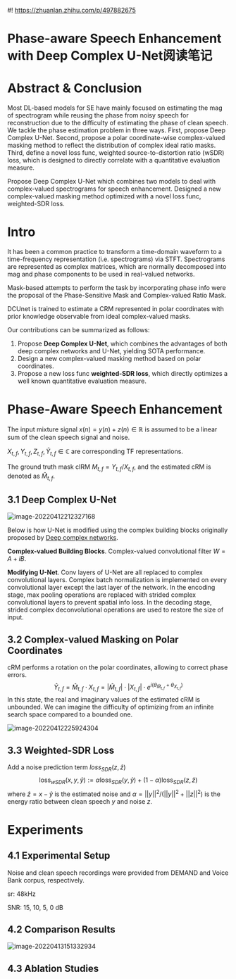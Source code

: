 #! https://zhuanlan.zhihu.com/p/497882675
# Phase-aware Speech Enhancement with Deep Complex U-Net阅读笔记

# Abstract & Conclusion 

Most DL-based models for SE have mainly focused on estimating the mag of spectrogram while reusing the phase from noisy speech for reconstruction due to the difficulty of estimating the phase of clean speech. We tackle the phase estimation problem in three ways. First, propose Deep Complex U-Net. Second, propose a polar coordinate-wise complex-valued masking method to reflect the distribution of complex ideal ratio masks. Third, define a novel loss func, weighted source-to-distortion ratio (wSDR) loss, which is designed to directly correlate with a quantitative evaluation measure.

Propose Deep Complex U-Net which combines two models to deal with complex-valued spectrograms for speech enhancement. Designed a new complex-valued masking method optimized with a novel loss func, weighted-SDR loss.



# Intro

It has been a common practice to transform a time-domain waveform to a time-frequency representation (i.e. spectrograms) via STFT. Spectrograms are represented as complex matrices, which are normally decomposed into mag and phase components to be used in real-valued networks.

Mask-based attempts to perform the task by incorporating phase info were the proposal of the Phase-Sensitive Mask and Complex-valued Ratio Mask.

DCUnet is trained to estimate a CRM represented in polar coordinates with prior knowledge observable from ideal complex-valued masks.

Our contributions can be summarized as follows:

1. Propose **Deep Complex U-Net**, which combines the advantages of both deep complex networks and U-Net, yielding SOTA performance.
2. Design a new complex-valued masking method based on polar coordinates.
3. Propose a new loss func **weighted-SDR loss**, which directly optimizes a well known quantitative evaluation measure.



# Phase-Aware Speech Enhancement

The input mixture signal $x(n)=y(n)+z(n)\in\mathbb{R}$ is assumed to be a linear sum of the clean speech signal and noise.

$X_{t,f},Y_{t,f},Z_{t,f},\hat{Y}_{t,f}\in\mathbb{C}$ are corresponding TF representations.

The ground truth mask cIRM $M_{t,f}=Y_{t,f}/X_{t,f}$, and the estimated cRM is denoted as $\hat{M}_{t,f}$.

## 3.1 Deep Complex U-Net

![image-20220412212327168](https://tva1.sinaimg.cn/large/e6c9d24ely1h1798jz0w3j21q80eejuw.jpg)

Below is how U-Net is modified using the complex building blocks originally proposed by [Deep
complex networks](https://arxiv.org/abs/1705.09792).

**Complex-valued Building Blocks**. Complex-valued convolutional filter $W=A+iB$.

**Modifying U-Net**. Conv layers of U-Net are all replaced to complex convolutional layers. Complex batch normalization is implemented on every convolutional layer except the last layer of the network. In the encoding stage, max pooling operations are replaced with strided complex convolutional layers to prevent spatial info loss. In the decoding stage, strided complex deconvolutional operations are used to restore the size of input. 

## 3.2 Complex-valued Masking on Polar Coordinates

cRM performs a rotation on the polar coordinates, allowing to correct phase errors.
$$
\hat{Y}_{t,f}=\hat{M}_{t,f} \cdot X_{t,f} = |\hat{M}_{t,f}| \cdot |X_{t,f}| \cdot e^{i(\theta_{\hat{M}_{t,f}}+\theta_{X_{t,f}})}
$$
In this state, the real and imaginary values of the estimated cRM is unbounded. We can imagine the difficulty of optimizing from an infinite search space compared to a bounded one.

![image-20220412225924304](https://tva1.sinaimg.cn/large/e6c9d24ely1h17c0c4t0uj21ru0l47be.jpg)

## 3.3 Weighted-SDR Loss

Add a noise prediction term $loss_{SDR}(z,\hat{z})$
$$
\operatorname{loss}_{w S D R}(x, y, \hat{y}):=\alpha \operatorname{loss}_{S D R}(y, \hat{y})+(1-\alpha) \operatorname{loss}_{S D R}(z, \hat{z})
$$
where $\hat{z}=x-\hat{y}$ is the estimated noise and $\alpha=||y||^2/ (||y||^2+||z||^2)$ is the energy ratio between clean speech $y$ and noise $z$.



# Experiments

## 4.1 Experimental Setup

Noise and clean speech recordings were provided from DEMAND and Voice Bank corpus, respectively.

sr: 48kHz

SNR: 15, 10, 5, 0 dB

## 4.2 Comparison Results

![image-20220413151332934](https://tva1.sinaimg.cn/large/e6c9d24ely1h1845xjdjbj21qo0sm498.jpg)

## 4.3 Ablation Studies

